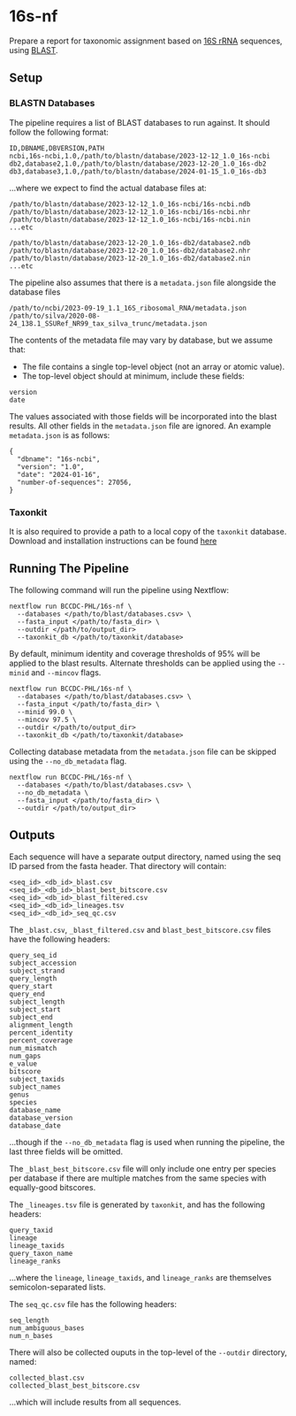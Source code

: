 # 16s-nf

Prepare a report for taxonomic assignment based on [16S rRNA](https://en.wikipedia.org/wiki/16S_ribosomal_RNA) sequences, using [BLAST](https://blast.ncbi.nlm.nih.gov/Blast.cgi).

## Setup

### BLASTN Databases 

The pipeline requires a list of BLAST databases to run against. It should follow the following format:

```csv
ID,DBNAME,DBVERSION,PATH
ncbi,16s-ncbi,1.0,/path/to/blastn/database/2023-12-12_1.0_16s-ncbi
db2,database2,1.0,/path/to/blastn/database/2023-12-20_1.0_16s-db2
db3,database3,1.0,/path/to/blastn/database/2024-01-15_1.0_16s-db3
```

...where we expect to find the actual database files at:

```
/path/to/blastn/database/2023-12-12_1.0_16s-ncbi/16s-ncbi.ndb
/path/to/blastn/database/2023-12-12_1.0_16s-ncbi/16s-ncbi.nhr
/path/to/blastn/database/2023-12-12_1.0_16s-ncbi/16s-ncbi.nin
...etc

/path/to/blastn/database/2023-12-20_1.0_16s-db2/database2.ndb
/path/to/blastn/database/2023-12-20_1.0_16s-db2/database2.nhr
/path/to/blastn/database/2023-12-20_1.0_16s-db2/database2.nin
...etc
```

The pipeline also assumes that there is a `metadata.json` file alongside the database files

```
/path/to/ncbi/2023-09-19_1.1_16S_ribosomal_RNA/metadata.json
/path/to/silva/2020-08-24_138.1_SSURef_NR99_tax_silva_trunc/metadata.json
```

The contents of the metadata file may vary by database, but we assume that:

- The file contains a single top-level object (not an array or atomic value).
- The top-level object should at minimum, include these fields:

```
version
date
```

The values associated with those fields will be incorporated into the blast results. All other fields in
the `metadata.json` file are ignored.
An example `metadata.json` is as follows:
```
{
  "dbname": "16s-ncbi",
  "version": "1.0",
  "date": "2024-01-16",
  "number-of-sequences": 27056,
}
```

### Taxonkit
It is also required to provide a path to a local copy of the `taxonkit` database.
Download and installation instructions can be found [here](https://bioinf.shenwei.me/taxonkit/#dataset)


## Running The Pipeline

The following command will run the pipeline using Nextflow:

```
nextflow run BCCDC-PHL/16s-nf \
  --databases </path/to/blast/databases.csv> \
  --fasta_input </path/to/fasta_dir> \
  --outdir </path/to/output_dir>
  --taxonkit_db </path/to/taxonkit/database>
```

By default, minimum identity and coverage thresholds of 95% will be applied to the blast results.
Alternate thresholds can be applied using the `--minid` and `--mincov` flags.

```
nextflow run BCCDC-PHL/16s-nf \
  --databases </path/to/blast/databases.csv> \
  --fasta_input </path/to/fasta_dir> \
  --minid 99.0 \
  --mincov 97.5 \
  --outdir </path/to/output_dir>
  --taxonkit_db </path/to/taxonkit/database>
```

Collecting database metadata from the `metadata.json` file can be skipped using the `--no_db_metadata` flag.

```
nextflow run BCCDC-PHL/16s-nf \
  --databases </path/to/blast/databases.csv> \
  --no_db_metadata \
  --fasta_input </path/to/fasta_dir> \
  --outdir </path/to/output_dir>
```


## Outputs

Each sequence will have a separate output directory, named using the seq ID parsed from
the fasta header. That directory will contain:

```
<seq_id>_<db_id>_blast.csv
<seq_id>_<db_id>_blast_best_bitscore.csv
<seq_id>_<db_id>_blast_filtered.csv
<seq_id>_<db_id>_lineages.tsv
<seq_id>_<db_id>_seq_qc.csv
```

The `_blast.csv`, `_blast_filtered.csv` and `blast_best_bitscore.csv` files have the following headers:

```
query_seq_id
subject_accession
subject_strand
query_length
query_start
query_end
subject_length
subject_start
subject_end
alignment_length
percent_identity
percent_coverage
num_mismatch
num_gaps
e_value
bitscore
subject_taxids
subject_names
genus
species
database_name
database_version
database_date
```

...though if the `--no_db_metadata` flag is used when running the pipeline, the last three fields will be omitted.

The `_blast_best_bitscore.csv` file will only include one entry per species per database if there are multiple matches from the same
species with equally-good bitscores.

The `_lineages.tsv` file is generated by `taxonkit`, and has the following headers:

```
query_taxid
lineage
lineage_taxids
query_taxon_name
lineage_ranks
```

...where the `lineage`, `lineage_taxids`, and `lineage_ranks` are themselves semicolon-separated lists.

The `seq_qc.csv` file has the following headers:

```
seq_length
num_ambiguous_bases
num_n_bases
```

There will also be collected ouputs in the top-level of the `--outdir` directory, named:

```
collected_blast.csv
collected_blast_best_bitscore.csv
```

...which will include results from all sequences.
